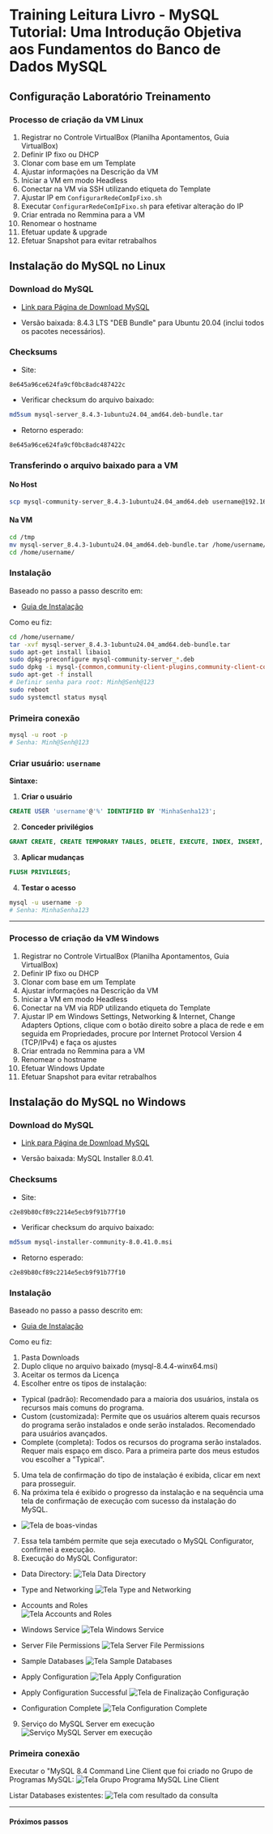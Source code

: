 # **Training Leitura Livro - MySQL Tutorial: Uma Introdução Objetiva aos Fundamentos do Banco de Dados MySQL**

## Configuração Laboratório Treinamento

### Processo de criação da VM Linux

1. Registrar no Controle VirtualBox (Planilha Apontamentos, Guia VirtualBox)
2. Definir IP fixo ou DHCP
3. Clonar com base em um Template
4. Ajustar informações na Descrição da VM
5. Iniciar a VM em modo Headless
6. Conectar na VM via SSH utilizando etiqueta do Template
7. Ajustar IP em `ConfigurarRedeComIpFixo.sh`
8. Executar `ConfigurarRedeComIpFixo.sh` para efetivar alteração do IP
9. Criar entrada no Remmina para a VM
10. Renomear o hostname
11. Efetuar update & upgrade
12. Efetuar Snapshot para evitar retrabalhos

## Instalação do MySQL no Linux

### Download do MySQL

- [Link para Página de Download MySQL](https://dev.mysql.com/downloads/mysql/)

- Versão baixada: 8.4.3 LTS "DEB Bundle" para Ubuntu 20.04 (inclui todos os pacotes necessários).

### Checksums

- Site:

```text
8e645a96ce624fa9cf0bc8adc487422c
```

- Verificar checksum do arquivo baixado:

```bash
md5sum mysql-server_8.4.3-1ubuntu24.04_amd64.deb-bundle.tar
```

- Retorno esperado:

```text
8e645a96ce624fa9cf0bc8adc487422c
```

### Transferindo o arquivo baixado para a VM

#### No Host

```bash
scp mysql-community-server_8.4.3-1ubuntu24.04_amd64.deb username@192.168.0.xxx:/tmp
```

#### Na VM

```bash
cd /tmp
mv mysql-server_8.4.3-1ubuntu24.04_amd64.deb-bundle.tar /home/username/
cd /home/username/
```

### Instalação

Baseado no passo a passo descrito em:

- [Guia de Instalação](https://dev.mysql.com/doc/refman/8.4/en/linux-installation-debian.html)

Como eu fiz:

```bash
cd /home/username/
tar -xvf mysql-server_8.4.3-1ubuntu24.04_amd64.deb-bundle.tar
sudo apt-get install libaio1
sudo dpkg-preconfigure mysql-community-server_*.deb
sudo dpkg -i mysql-{common,community-client-plugins,community-client-core,community-client,client,community-server-core,community-server,server}_*.deb
sudo apt-get -f install
# Definir senha para root: Minh@Senh@123
sudo reboot
sudo systemctl status mysql
```

### Primeira conexão

```bash
mysql -u root -p
# Senha: Minh@Senh@123
```

### Criar usuário: `username`

**Sintaxe:**

1. **Criar o usuário**

```sql
CREATE USER 'username'@'%' IDENTIFIED BY 'MinhaSenha123';
```

2. **Conceder privilégios**

```sql
GRANT CREATE, CREATE TEMPORARY TABLES, DELETE, EXECUTE, INDEX, INSERT, LOCK TABLES, SELECT, SHOW DATABASES, UPDATE ON *.* TO 'username'@'%';
```

3. **Aplicar mudanças**

```sql
FLUSH PRIVILEGES;
```

4. **Testar o acesso**

```bash
mysql -u username -p
# Senha: MinhaSenha123
```

---

### Processo de criação da VM Windows

1. Registrar no Controle VirtualBox (Planilha Apontamentos, Guia VirtualBox)
2. Definir IP fixo ou DHCP
3. Clonar com base em um Template
4. Ajustar informações na Descrição da VM
5. Iniciar a VM em modo Headless
6. Conectar na VM via RDP utilizando etiqueta do Template
7. Ajustar IP em Windows Settings, Networking & Internet, Change Adapters Options, clique com o botão direito sobre a placa de rede e em seguida em Propriedades, procure por Internet Protocol Version 4 (TCP/IPv4) e faça os ajustes
8. Criar entrada no Remmina para a VM
9. Renomear o hostname
10. Efetuar Windows Update
11. Efetuar Snapshot para evitar retrabalhos

## Instalação do MySQL no Windows

### Download do MySQL

- [Link para Página de Download MySQL](https://dev.mysql.com/doc/refman/8.4/en/windows-installation.html)

- Versão baixada: MySQL Installer 8.0.41.

### Checksums

- Site:

```text
c2e89b80cf89c2214e5ecb9f91b77f10
```

- Verificar checksum do arquivo baixado:

```bash
md5sum mysql-installer-community-8.0.41.0.msi
```

- Retorno esperado:

```text
c2e89b80cf89c2214e5ecb9f91b77f10
```

### Instalação

Baseado no passo a passo descrito em:

- [Guia de Instalação](https://dev.mysql.com/doc/refman/8.4/en/windows-installation.html)

Como eu fiz:

1. Pasta Downloads
2. Duplo clique no arquivo baixado (mysql-8.4.4-winx64.msi)
3. Aceitar os termos da Licença
4. Escolher entre os tipos de instalação:
  - Typical (padrão): Recomendado para a maioria dos usuários, instala os recursos mais comuns do programa.
  - Custom (customizada): Permite que os usuários alterem quais recursos do programa serão instalados e onde serão instalados. Recomendado para usuários avançados.
  - Complete (completa): Todos os recursos do programa serão instalados. Requer mais espaço em disco.
  Para a primeira parte dos meus estudos vou escolher a "Typical".
5. Uma tela de confirmação do tipo de instalação é exibida, clicar em next para prosseguir.
6. Na próxima tela é exibido o progresso da instalação e na sequência uma tela de confirmação de execução com sucesso da instalação do MySQL.
  - ![Tela de boas-vindas](./images/TelaBoasVindasInstalacaoMySQL.png)
7. Essa tela também permite que seja executado o MySQL Configurator, confirmei a execução.
8. Execução do MySQL Configurator:
  - Data Directory:
    ![Tela Data Directory](./images/TelaDataDirectory.png)

  - Type and Networking
    ![Tela Type and Networking](./images/TelaTypeAndNetworking.png)

  - Accounts and Roles  
    ![Tela Accounts and Roles](./images/TelaAccountsAndRoles.png)

  - Windows Service
    ![Tela Windows Service](./images/TelaWindowsService.png)
  
  - Server File Permissions
    ![Tela Server File Permissions](./images/TelaServerFilePermissions.png)

  - Sample Databases
    ![Tela Sample Databases](./images/TelaSampleDatabases.png)

  - Apply Configuration
    ![Tela Apply Configuration](./images/TelaApplyConfiguration.png)

  - Apply Configuration Successful
    ![Tela de Finalização Configuração](./images/TelaFinalizacaoConfiguracao.png)

  - Configuration Complete
    ![Tela Configuration Complete](./images/TelaConfigurationComplete.png)

9. Serviço do MySQL Server em execução
  ![Serviço MySQL Server em execução](./images/TelaServicoMySQLServerExecucao.png)

### Primeira conexão

Executar o "MySQL 8.4 Command Line Client que foi criado no Grupo de Programas MySQL:
  ![Tela Grupo Programa MySQL Line Client](./images/TelaGrupoProgramaMySQLLineClient.png)

Listar Databases existentes:
  ![Tela com resultado da consulta](./images/TelaComResultadoDaConsulta.png)

---

#### Próximos passos

